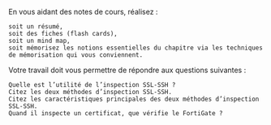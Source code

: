 En vous aidant des notes de cours, réalisez :

    soit un résumé,
    soit des fiches (flash cards),
    soit un mind map,
    soit mémorisez les notions essentielles du chapitre via les techniques de mémorisation qui vous conviennent.

Votre travail doit vous permettre de répondre aux questions suivantes :

    Quelle est l’utilité de l’inspection SSL-SSH ?
    Citez les deux méthodes d’inspection SSL-SSH.
    Citez les caractéristiques principales des deux méthodes d’inspection SSL-SSH.
    Quand il inspecte un certificat, que vérifie le FortiGate ?